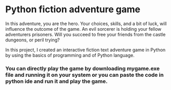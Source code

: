 # Python fiction adventure game

In this adventure, you are the hero.
Your choices, skills, and a bit of luck, will influence the outcome of the game.
An evil sorcerer is holding your fellow adventurers prisoners.
Will you succeed to free your friends from the castle dungeons, or peril trying?

In this project, I created an interactive fiction text adventure game in Python by using the basics of programming and of Python language.

### You can directly play the game by downloading mygame.exe file and running it on your system or you can paste the code in python ide and run it and play the game.
